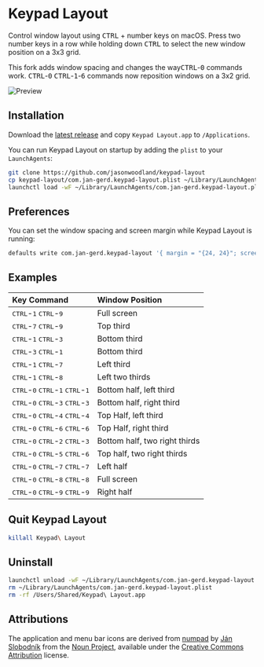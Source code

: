 # Keypad Layout

Control window layout using <kbd>CTRL</kbd> + number keys on macOS. Press two number keys in a row while holding down <kbd>CTRL</kbd> to select the new window position on a 3x3 grid.

This fork adds window spacing and changes the way<kbd>CTRL</kbd>-<kbd>0</kbd> commands work.
<kbd>CTRL</kbd>-<kbd>0</kbd> <kbd>CTRL</kbd>-<kbd>1</kbd>-<kbd>6</kbd> commands now reposition windows on a 3x2 grid.

![Preview](https://github.com/jasonwoodland/keypad-layout/blob/master/Preview.png?raw=true)

## Installation

Download the [latest release](https://github.com/jasonwoodland/keypad-layout/releases/latest) and copy `Keypad Layout.app` to `/Applications`.

You can run Keypad Layout on startup by adding the `plist` to your `LaunchAgents`:

```bash
git clone https://github.com/jasonwoodland/keypad-layout
cp keypad-layout/com.jan-gerd.keypad-layout.plist ~/Library/LaunchAgents
launchctl load -wF ~/Library/LaunchAgents/com.jan-gerd.keypad-layout.plist
```

## Preferences

You can set the window spacing and screen margin while Keypad Layout is running:

```bash
defaults write com.jan-gerd.keypad-layout '{ margin = "{24, 24}"; screenMargin = "{24, 24}"; }'
```

## Examples

| Key Command                                                                            | Window Position               |
| :--------------------------------------------------------                              | :------------------------     |
| <kbd>CTRL</kbd>-<kbd>1</kbd> <kbd>CTRL</kbd>-<kbd>9</kbd>                              | Full screen                   |
| <kbd>CTRL</kbd>-<kbd>7</kbd> <kbd>CTRL</kbd>-<kbd>9</kbd>                              | Top third                     |
| <kbd>CTRL</kbd>-<kbd>1</kbd> <kbd>CTRL</kbd>-<kbd>3</kbd>                              | Bottom third                  |
| <kbd>CTRL</kbd>-<kbd>3</kbd> <kbd>CTRL</kbd>-<kbd>1</kbd>                              | Bottom third                  |
| <kbd>CTRL</kbd>-<kbd>1</kbd> <kbd>CTRL</kbd>-<kbd>7</kbd>                              | Left third                    |
| <kbd>CTRL</kbd>-<kbd>1</kbd> <kbd>CTRL</kbd>-<kbd>8</kbd>                              | Left two thirds               |
| <kbd>CTRL</kbd>-<kbd>0</kbd> <kbd>CTRL</kbd>-<kbd>1</kbd> <kbd>CTRL</kbd>-<kbd>1</kbd> | Bottom half, left third       |
| <kbd>CTRL</kbd>-<kbd>0</kbd> <kbd>CTRL</kbd>-<kbd>3</kbd> <kbd>CTRL</kbd>-<kbd>3</kbd> | Bottom half, right third      |
| <kbd>CTRL</kbd>-<kbd>0</kbd> <kbd>CTRL</kbd>-<kbd>4</kbd> <kbd>CTRL</kbd>-<kbd>4</kbd> | Top Half, left third          |
| <kbd>CTRL</kbd>-<kbd>0</kbd> <kbd>CTRL</kbd>-<kbd>6</kbd> <kbd>CTRL</kbd>-<kbd>6</kbd> | Top Half, right third         |
| <kbd>CTRL</kbd>-<kbd>0</kbd> <kbd>CTRL</kbd>-<kbd>2</kbd> <kbd>CTRL</kbd>-<kbd>3</kbd> | Bottom half, two right thirds |
| <kbd>CTRL</kbd>-<kbd>0</kbd> <kbd>CTRL</kbd>-<kbd>5</kbd> <kbd>CTRL</kbd>-<kbd>6</kbd> | Top half, two right thirds    |
| <kbd>CTRL</kbd>-<kbd>0</kbd> <kbd>CTRL</kbd>-<kbd>7</kbd> <kbd>CTRL</kbd>-<kbd>7</kbd> | Left half                     |
| <kbd>CTRL</kbd>-<kbd>0</kbd> <kbd>CTRL</kbd>-<kbd>8</kbd> <kbd>CTRL</kbd>-<kbd>8</kbd> | Full screen                   |
| <kbd>CTRL</kbd>-<kbd>0</kbd> <kbd>CTRL</kbd>-<kbd>9</kbd> <kbd>CTRL</kbd>-<kbd>9</kbd> | Right half                    |


## Quit Keypad Layout

```bash
killall Keypad\ Layout
```

## Uninstall

```bash
launchctl unload -wF ~/Library/LaunchAgents/com.jan-gerd.keypad-layout.plist
rm ~/Library/LaunchAgents/com.jan-gerd.keypad-layout.plist
rm -rf /Users/Shared/Keypad\ Layout.app
```

## Attributions
The application and menu bar icons are derived from [numpad](https://thenounproject.com/term/numpad/801826/) by [Ján Slobodník](https://thenounproject.com/janslobodnik/) from the [Noun Project](https://thenounproject.com/), available under the [Creative Commons Attribution](https://creativecommons.org/licenses/by/3.0/us/) license.
